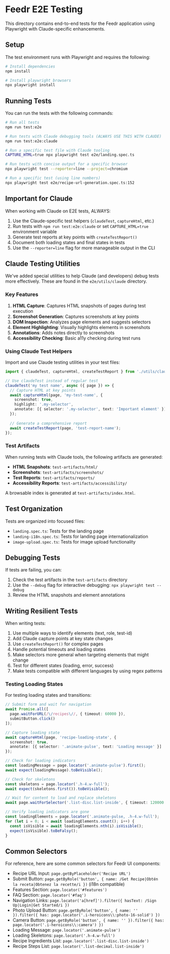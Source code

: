 # Feedr E2E Testing

This directory contains end-to-end tests for the Feedr application using Playwright with Claude-specific enhancements.

## Setup

The test environment runs with Playwright and requires the following:

```bash
# Install dependencies
npm install

# Install playwright browsers
npx playwright install
```

## Running Tests

You can run the tests with the following commands:

```bash
# Run all tests
npm run test:e2e

# Run tests with Claude debugging tools (ALWAYS USE THIS WITH CLAUDE)
npm run test:e2e:claude

# Run a specific test file with Claude tooling
CAPTURE_HTML=true npx playwright test e2e/landing.spec.ts

# Run tests with concise output for a specific browser
npx playwright test --reporter=line --project=chromium

# Run a specific test (using line numbers)
npx playwright test e2e/recipe-url-generation.spec.ts:152
```

## Important for Claude

When working with Claude on E2E tests, ALWAYS:
1. Use the Claude-specific test helpers (`claudeTest`, `captureHtml`, etc.)
2. Run tests with `npm run test:e2e:claude` or set `CAPTURE_HTML=true` environment variable
3. Generate test reports at key points with `createTestReport()`
4. Document both loading states and final states in tests
5. Use the `--reporter=line` flag for more manageable output in the CLI

## Claude Testing Utilities

We've added special utilities to help Claude (and developers) debug tests more effectively. These are found in the `e2e/utils/claude` directory.

### Key Features

1. **HTML Capture**: Captures HTML snapshots of pages during test execution
2. **Screenshot Generation**: Captures screenshots at key points
3. **DOM Inspection**: Analyzes page elements and suggests selectors
4. **Element Highlighting**: Visually highlights elements in screenshots
5. **Annotations**: Adds notes directly to screenshots
6. **Accessibility Checking**: Basic a11y checking during test runs

### Using Claude Test Helpers

Import and use Claude testing utilities in your test files:

```typescript
import { claudeTest, captureHtml, createTestReport } from './utils/claude';

// Use claudeTest instead of regular test
claudeTest('my test name', async ({ page }) => {
  // Capture HTML at key points
  await captureHtml(page, 'my-test-name', { 
    screenshot: true,
    highlight: '.my-selector',
    annotate: [{ selector: '.my-selector', text: 'Important element' }]
  });
  
  // Generate a comprehensive report
  await createTestReport(page, 'test-report-name');
});
```

### Test Artifacts

When running tests with Claude tools, the following artifacts are generated:

- **HTML Snapshots**: `test-artifacts/html/`
- **Screenshots**: `test-artifacts/screenshots/`
- **Test Reports**: `test-artifacts/reports/`
- **Accessibility Reports**: `test-artifacts/accessibility/`

A browsable index is generated at `test-artifacts/index.html`.

## Test Organization

Tests are organized into focused files:

- `landing.spec.ts`: Tests for the landing page
- `landing-i18n.spec.ts`: Tests for landing page internationalization
- `image-upload.spec.ts`: Tests for image upload functionality

## Debugging Tests

If tests are failing, you can:

1. Check the test artifacts in the `test-artifacts` directory
2. Use the `--debug` flag for interactive debugging: `npx playwright test --debug`
3. Review the HTML snapshots and element annotations

## Writing Resilient Tests

When writing tests:

1. Use multiple ways to identify elements (text, role, test-id)
2. Add Claude capture points at key state changes
3. Use `createTestReport()` for complex pages
4. Handle potential timeouts and loading states
5. Make selectors more general when targeting elements that might change
6. Test for different states (loading, error, success)
7. Make tests compatible with different languages by using regex patterns

### Testing Loading States

For testing loading states and transitions:

```typescript
// Submit form and wait for navigation
await Promise.all([
  page.waitForURL(/\/recipes\//, { timeout: 60000 }),
  submitButton.click()
]);

// Capture loading state
await captureHtml(page, 'recipe-loading-state', {
  screenshot: true,
  annotate: [{ selector: '.animate-pulse', text: 'Loading message' }]
});

// Check for loading indicators
const loadingMessage = page.locator('.animate-pulse').first();
await expect(loadingMessage).toBeVisible();

// Check for skeletons
const skeletons = page.locator('.h-4.w-full');
await expect(skeletons.first()).toBeVisible();

// Wait for content to load and replace skeletons
await page.waitForSelector('.list-disc.list-inside', { timeout: 120000 });

// Verify loading indicators are gone
const loadingElements = page.locator('.animate-pulse, .h-4.w-full');
for (let i = 0; i < await loadingElements.count(); i++) {
  const isVisible = await loadingElements.nth(i).isVisible();
  expect(isVisible).toBeFalsy();
}
```

## Common Selectors

For reference, here are some common selectors for Feedr UI components:

- Recipe URL Input: `page.getByPlaceholder('Recipe URL')`
- Submit Button: `page.getByRole('button', { name: /Get Recipe|Obtén la receta|Obtenez la recette/i })` (i18n compatible)
- Features Section: `page.locator('#features')`
- FAQ Section: `page.locator('#faq')`
- Navigation Links: `page.locator('a[href]').filter({ hasText: /Sign Up|Login|Get Started/i })`
- Photo Upload Button: `page.getByRole('button', { name: '' }).filter({ has: page.locator('.i-heroicons\\:photo-16-solid') })`
- Camera Button: `page.getByRole('button', { name: '' }).filter({ has: page.locator('.i-heroicons\\:camera') })`
- Loading Message: `page.locator('.animate-pulse')`
- Loading Skeletons: `page.locator('.h-4.w-full')`
- Recipe Ingredients List: `page.locator('.list-disc.list-inside')`
- Recipe Steps List: `page.locator('.list-decimal.list-inside')`
